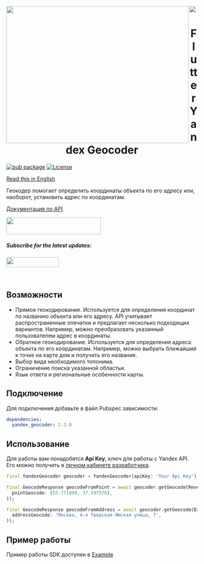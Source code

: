 <a href="https://madbrains.ru/?utm_source=gthb"><img src="https://firebasestorage.googleapis.com/v0/b/mad-brains-web.appspot.com/o/banner.png?alt=media"></a>
<img align="left" src="https://firebasestorage.googleapis.com/v0/b/mad-brains-web.appspot.com/o/banner_geocoder.png?alt=media&token=59013dd3-f0c1-4f91-a1b9-37a9ca1b3066" width="480" height="360" /></a>

<h1 align="center">Flutter Yandex Geocoder</h1>

[![pub package](https://img.shields.io/pub/v/yandex_geocoder.svg)](https://pub.dartlang.org/packages/yandex_geocoder)
[![License](https://img.shields.io/badge/license-MIT-blue.svg)](https://opensource.org/licenses/MIT)

[Read this in English](README.md)

Геокодер помогает определить координаты объекта по его адресу или, наоборот, установить адрес по координатам.

[Документация по API][documentation].

<a href="https://madbrains.ru/?utm_source=gthb">
<img src="https://firebasestorage.googleapis.com/v0/b/mad-brains-web.appspot.com/o/get_started_stroke.png?alt=media" width="249" height="45"></a>
</p>

<p><h5>Subscribe for the latest updates:</h5>
<a href="https://github.com/MadBrains" >
<img src="https://firebasestorage.googleapis.com/v0/b/mad-brains-web.appspot.com/o/follow_us_stroke.png?alt=media" width="138" height="26"></a></p>
</br>

## Возможности
* Прямое геокодирование. Используется для определения координат по названию объекта или его адресу. API учитывает распространенные опечатки и предлагает несколько подходящих вариантов. Например, можно преобразовать указанный пользователем адрес в координаты.
* Обратное геокодирование. Используется для определения адреса объекта по его координатам. Например, можно выбрать ближайший к точке на карте дом и получить его название.
* Выбор вида необходимого топонима.
* Ограничение поиска указанной областьи.
* Язык ответа и региональные особенности карты.

## Подключение
Для подключения добавьте в файл Pubspec зависимости:
```yaml
dependencies:
  yandex_geocoder: 2.3.0
```

## Использование
Для работы вам понадобятся **Api Key**, ключ для работы с Yandex API. Его можно получить в [личном кабинете разработчика][account].

```dart
final YandexGeocoder geocoder = YandexGeocoder(apiKey: 'Your Api Key');

final GeocodeResponse geocodeFromPoint = await geocoder.getGeocode(ReverseGeocodeRequest(
  pointGeocode: (55.771899, 37.597576),
));

final GeocodeResponse geocodeFromAddress = await geocoder.getGeocode(DirectGeocodeRequest(
  addressGeocode: 'Москва, 4-я Тверская-Ямская улица, 7',
));
```

## Пример работы
Пример работы SDK доступен в [Example][example]

[documentation]: https://yandex.ru/dev/maps/geocoder/doc/desc/concepts/about.html
[account]: https://developer.tech.yandex.ru/?from=geocoder
[example]: https://github.com/MadBrains/Yandex-Geocoder-Flutter/tree/main/example/